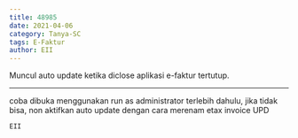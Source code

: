 ```yaml
---
title: 48985
date: 2021-04-06
category: Tanya-SC
tags: E-Faktur
author: EII
---
```


Muncul auto update ketika diclose aplikasi e-faktur tertutup.

---

coba dibuka menggunakan run as administrator terlebih dahulu, jika tidak bisa, non aktifkan auto update dengan cara merenam etax invoice UPD

`EII`
